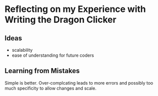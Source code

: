 # Reflecting on my Experience with Writing the Dragon Clicker
## Ideas
- scalability
- ease of understanding for future coders

## Learning from Mistakes
Simple is better. Over-complcating leads to more errors and possibly too much specificity to allow changes and scale.
